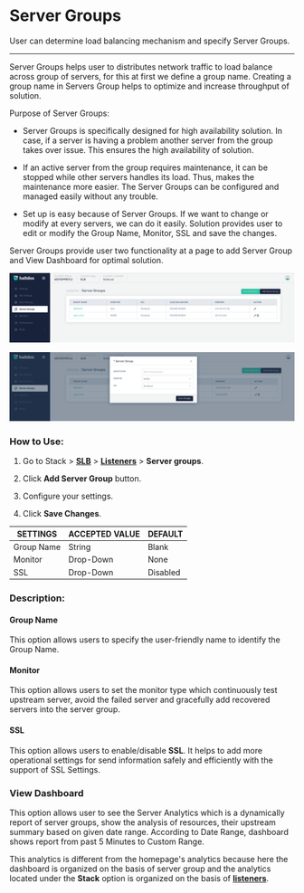 # Server Groups

User can determine load balancing mechanism and specify Server Groups.

---

Server Groups helps user to distributes network traffic to load balance across group of servers, for this at first we define a group name. Creating a group name in Servers Group helps to optimize and increase throughput of solution.

Purpose of Server Groups:

- Server Groups is specifically designed for high availability solution. In case, if a server is having a problem another server from the group takes over issue. This ensures the high availability of solution.

- If an active server from the group requires maintenance, it can be stopped while other servers handles its load. Thus, makes the maintenance more easier. The Server Groups can be configured and managed easily without any trouble.

- Set up is easy because of Server Groups. If we want to change or modify at every servers, we can do it easily. Solution provides user to edit or modify the Group Name, Monitor, SSL and save the changes.

Server Groups provide user two functionality at a page to add Server Group and View Dashboard for optimal solution.

![Server group](/img/adc/v2/servergroup.png)

![Server group](/img/adc/v2/servergroup1.png)

### How to Use:

1. Go to Stack > [**SLB**](/adc/docs) > [**Listeners**](../../listeners/) > **Server groups**.

2. Click **Add Server Group** button.

4. Configure your settings. 

5. Click **Save Changes**.

| SETTINGS    | ACCEPTED VALUE | DEFAULT  |
|-------------|----------------|----------|
| Group Name  | String         | Blank    |
| Monitor     | Drop-Down      | None     |
| SSL         | Drop-Down      | Disabled |

### **Description**:

#### Group Name

This option allows users to specify the user-friendly name to identify the Group Name. 

#### Monitor

This option allows users to set the monitor type which continuously test upstream server, avoid the failed server and gracefully add recovered servers into the server group.

#### SSL

This option allows users to enable/disable **SSL**. It helps to add more operational settings for send information safely and efficiently with the support of SSL Settings. 

### View Dashboard

This option allows user to see the Server Analytics which is a dynamically report of server groups, show the analysis of resources, their upstream summary based on given date range. According to Date Range, dashboard shows report from past 5 Minutes to Custom Range.

This analytics is different from the homepage's analytics because here the dashboard is organized on the basis of server group and the analytics located under the **Stack** option is organized on the basis of [**listeners**](../../listeners/).